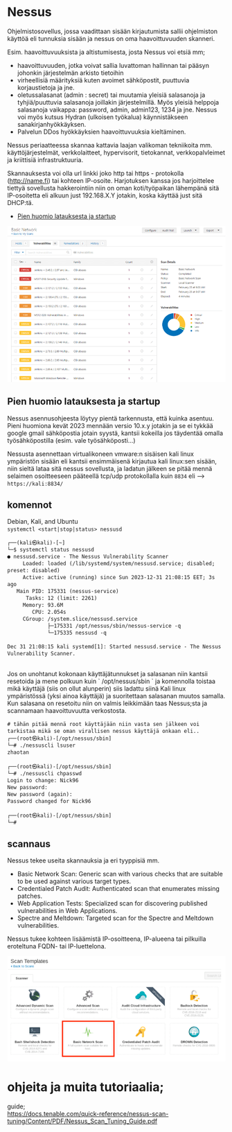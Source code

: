 # Nessus

Ohjelmistosovellus, jossa vaadittaan sisään kirjautumista sallii ohjelmiston käyttöä eli tunnuksia sisään ja nessus on oma haavoittuvuuden skanneri. 

Esim. haavoittuvuuksista ja altistumisesta, josta Nessus voi etsiä mm;
- haavoittuvuuden, jotka voivat sallia luvattoman hallinnan tai pääsyn johonkin järjestelmän arkisto tietoihin
- virheellisiä määrityksiä kuten avoimet sähköpostit, puuttuvia korjaustietoja ja jne.
- oletussalasanat (admin : secret) tai muutamia yleisiä salasanoja ja tyhjiä/puuttuvia salasanoja joillakin järjestelmillä. Myös yleisiä helppoja salasanoja vaikappa: password, admin, admin123, 1234 ja jne. Nessus voi myös kutsus Hydran (ulkoisen työkalua) käynnistäkseen sanakirjanhyökkäyksen.
- Palvelun DDos hyökkäyksien haavoittuvuuksia kieltäminen.

Nessus periaatteessa skannaa kattavia laajan valikoman tekniikoita mm. käyttöjärjestelmät, verkkolaitteet, hypervisorit, tietokannat, verkkopalvleimet ja kriittisiä infrastruktuuria. 

Skannauksesta voi olla url linkki joko http tai https - protokolla (http://name.fi) tai kohteen IP-osoite. Harjotuksen kanssa jos harjoittelee tiettyä sovellusta hakkerointiin niin on oman koti/työpaikan lähempänä sitä IP-osoitetta eli alkuun just 192.168.X.Y jotakin, koska käyttää just sitä DHCP:tä.

* [Pien huomio latauksesta ja startup](#pien-huomio-latauksesta-ja-startup)

![Alt text](nessus_image/nessus_1.png)

## Pien huomio latauksesta ja startup

Nessus asennusohjeesta löytyy pientä tarkennusta, että kuinka asentuu. Pieni huomiona kevät 2023 mennään versio 10.x.y jotakin ja se ei tykkää google gmail sähköpostia jotain syystä, kantsii kokeilla jos täydentää omalla työsähköpostilla (esim. vale työsähköposti...)

Nessusta asennettaan virtualikoneen vmware:n sisäisen kali linux ympäristön sisään eli kantsii ensimmäisenä kirjautua kali linux:sen sisään, niin sieltä lataa sitä nessus sovellusta, ja ladatun jälkeen se pitää mennä selaimen osoitteeseen pääteellä tcp/udp protokollalla kuin `8834` eli --> ` https://kali:8834/`

## komennot

Debian, Kali, and Ubuntu <br>
`systemctl <start|stop|status> nessusd`

```
┌──(kali㉿kali)-[~]
└─$ systemctl status nessusd
● nessusd.service - The Nessus Vulnerability Scanner
     Loaded: loaded (/lib/systemd/system/nessusd.service; disabled; preset: disabled)
     Active: active (running) since Sun 2023-12-31 21:08:15 EET; 3s ago
   Main PID: 175331 (nessus-service)
      Tasks: 12 (limit: 2261)
     Memory: 93.6M
        CPU: 2.054s
     CGroup: /system.slice/nessusd.service
             ├─175331 /opt/nessus/sbin/nessus-service -q
             └─175335 nessusd -q

Dec 31 21:08:15 kali systemd[1]: Started nessusd.service - The Nessus Vulnerability Scanner.

```

<br>
Jos on unohtanut kokonaan käyttäjätunnukset ja salasanan niin kantsii resetoida ja mene polkuun kuin ` /opt/nessus/sbin ` ja komennolla toistaa mikä käyttäjä (siis on ollut alunperin) siis ladattu siinä Kali linux ympäristössä (yksi ainoa käyttäjä) ja suoritettaan salasanan muutos samalla. Kun salasana on resetoitu niin on valmis leikkimään taas Nessus;sta ja scannamaan haavoittuvuutta verkostosta.

```
# tähän pitää mennä root käyttäjään niin vasta sen jälkeen voi tarkistaa mikä se oman virallisen nessus käyttäjä onkaan eli..
┌──(root㉿kali)-[/opt/nessus/sbin]
└─# ./nessuscli lsuser
zhaotan

┌──(root㉿kali)-[/opt/nessus/sbin]
└─# ./nessuscli chpasswd
Login to change: Nick96
New password: 
New password (again): 
Password changed for Nick96
                                                                                                      
┌──(root㉿kali)-[/opt/nessus/sbin]
└─#
```

## scannaus

Nessus tekee useita skannauksia ja eri tyyppisiä mm.
-  Basic Network Scan: Generic scan with various checks that are suitable to be used against various target types.
-  Credentialed Patch Audit: Authenticated scan that enumerates missing patches.
-  Web Application Tests: Specialized scan for discovering published vulnerabilities in Web Applications.
-  Spectre and Meltdown: Targeted scan for the Spectre and Meltdown vulnerabilities.

Nessus tukee kohteen lisäämistä IP-osoitteena, IP-alueena tai pilkuilla eroteltuna FQDN- tai IP-luettelona.

![Alt text](nessus_image/nessus_2.png)

# ohjeita ja muita tutoriaalia;

guide; <br>
https://docs.tenable.com/quick-reference/nessus-scan-tuning/Content/PDF/Nessus_Scan_Tuning_Guide.pdf

